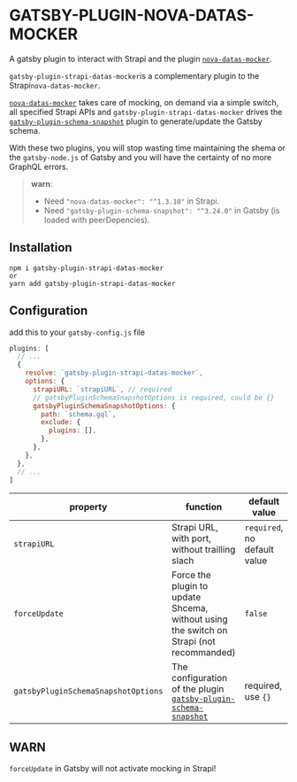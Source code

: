 # GATSBY-PLUGIN-NOVA-DATAS-MOCKER

A gatsby plugin to interact with Strapi and the plugin [`nova-datas-mocker`](https://market.strapi.io/plugins/nova-datas-mocker).

`gatsby-plugin-strapi-datas-mocker`is a complementary plugin to the Strapi`nova-datas-mocker`.

[`nova-datas-mocker`](https://market.strapi.io/plugins/nova-datas-mocker) takes care of mocking, on demand via a simple switch, all specified Strapi APIs and `gatsby-plugin-strapi-datas-mocker` drives the [`gatsby-plugin-schema-snapshot`](https://github.com/gatsbyjs/gatsby/tree/master/packages/gatsby-plugin-schema-snapshot#readme) plugin to generate/update the Gatsby schema.

With these two plugins, you will stop wasting time maintaining the shema or the `gatsby-node.js` of Gatsby and you will have the certainty of no more GraphQL errors.

> **warn**:
>
> - Need `"nova-datas-mocker": "^1.3.10"` in Strapi.
> - Need `"gatsby-plugin-schema-snapshot": "^3.24.0"` in Gatsby (is loaded with peerDepencies).

## Installation

```
npm i gatsby-plugin-strapi-datas-mocker
or
yarn add gatsby-plugin-strapi-datas-mocker
```

## Configuration

add this to your `gatsby-config.js` file

```javascript
plugins: [
  // ...
  {
    resolve: `gatsby-plugin-strapi-datas-mocker`,
    options: {
      strapiURL: `strapiURL`, // required
      // gatsbyPluginSchemaSnapshotOptions is required, could be {}
      gatsbyPluginSchemaSnapshotOptions: {
        path: `schema.gql`,
        exclude: {
          plugins: [],
        },
      },
    },
  },
  // ...
]
```

| property                            | function                                                                                                                                                        | default value                |
| ----------------------------------- | --------------------------------------------------------------------------------------------------------------------------------------------------------------- | ---------------------------- |
| `strapiURL`                         | Strapi URL, with port, without trailling slach                                                                                                                  | `required`, no default value |
| `forceUpdate`                       | Force the plugin to update Shcema, without using the switch on Strapi (not recommanded)                                                                         | `false`                      |
| `gatsbyPluginSchemaSnapshotOptions` | The configuration of the plugin [`gatsby-plugin-schema-snapshot`](https://github.com/gatsbyjs/gatsby/tree/master/packages/gatsby-plugin-schema-snapshot#readme) | required, use `{}`           |

## WARN

`forceUpdate` in Gatsby will not activate mocking in Strapi!
